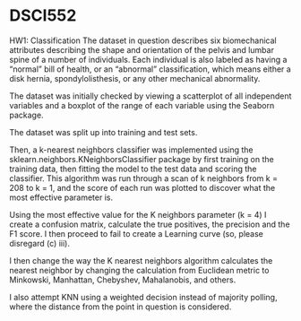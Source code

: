 # DSCI552
HW1: Classification
The dataset in question describes six biomechanical attributes describing the shape and orientation of the pelvis and lumbar spine of a number of individuals. Each individual is also labeled as having a “normal” bill of health, or an “abnormal” classification, which means either a disk hernia, spondylolisthesis, or any other mechanical abnormality.

The dataset was initially checked by viewing a scatterplot of all independent variables and a boxplot of the range of each variable using the Seaborn package.

The dataset was split up into training and test sets.

Then, a k-nearest neighbors classifier was implemented using the sklearn.neighbors.KNeighborsClassifier package by first training on the training data, then fitting the model to the test data and scoring the classifier. This algorithm was run through a scan of k neighbors from k = 208 to k = 1, and the score of each run was plotted to discover what the most effective parameter is.

Using the most effective value for the K neighbors parameter (k = 4) I create a confusion matrix, calculate the true positives, the precision and the F1 score. I then proceed to fail to create a Learning curve (so, please disregard (c) iii).

I then change the way the K nearest neighbors algorithm calculates the nearest neighbor by changing the calculation from Euclidean metric to Minkowski, Manhattan, Chebyshev, Mahalanobis, and others.

I also attempt KNN using a weighted decision instead of majority polling, where the distance from the point in question is considered. 
